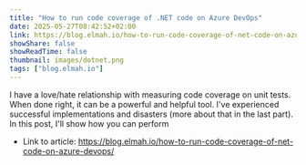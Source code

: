 ```yaml
---
title: "How to run code coverage of .NET code on Azure DevOps"
date: 2025-05-27T08:42:52+02:00
link: https://blog.elmah.io/how-to-run-code-coverage-of-net-code-on-azure-devops/
showShare: false
showReadTime: false
thumbnail: images/dotnet.png
tags: ["blog.elmah.io"]
---
```

I have a love/hate relationship with measuring code coverage on unit tests. When done right, it can be a powerful and helpful tool. I've experienced successful implementations and disasters (more about that in the last part). In this post, I'll show how you can perform

- Link to article: https://blog.elmah.io/how-to-run-code-coverage-of-net-code-on-azure-devops/